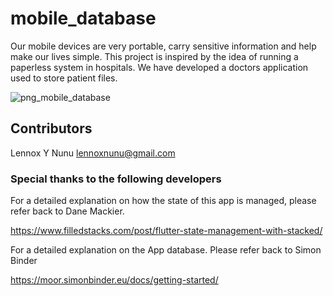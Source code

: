 # mobile_database

Our mobile devices are very portable, carry sensitive information and  help make our lives simple. This project is inspired by the idea of running a paperless system in hospitals. We have developed a doctors application used to store patient files.

![png_mobile_database](https://user-images.githubusercontent.com/68849219/96366349-82d0bc00-1147-11eb-9315-88c5a0189716.png)


## Contributors

Lennox Y Nunu <lennoxnunu@gmail.com>

### Special thanks to the following developers 

For a detailed explanation on how the state of this app is managed, please refer  back to Dane Mackier. 

 https://www.filledstacks.com/post/flutter-state-management-with-stacked/ 

For a detailed explanation on the App database. Please refer back to Simon Binder
 
 https://moor.simonbinder.eu/docs/getting-started/
